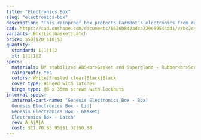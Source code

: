 ```yaml
---
title: "Electronics Box"
slug: "electronics-box"
description: "This rainproof box protects FarmBot's electronics from rain and debris. It features an easy-to-use tool-less double latch design for quickly opening and closing the box, a rubber gasket to keep moisture out, and a custom gland for all of FarmBot's cables to be passed through. The lid, latches, and box are made of UV stabilized materials."
cad: https://cad.onshape.com/documents/6626b842adca229e69544ad1/v/bc2c49ac1a57d66286459079/e/a4dedd4c12d45120e0b8a3c1
variants: Box|Lid|Gasket|Latch
price: $50|$20|$10|$3
quantity:
  standard: 1|1|1|2
  xl: 1|1|1|2
specs:
  materials: UV stabilized ABS<br>Gasket and Supergland - Rubber<br>Screws and Nuts - Stainless steel
  rainproof?: Yes
  colors: White|Frosted clear|Black|Black
  cover type: Hinged with latches
  hinge type: M3 x 35mm screws with locknuts
internal-specs:
  internal-part-name: "Genesis Electronics Box - Box|
  Genesis Electronics Box - Lid|
  Genesis Electronics Box - Gasket|
  Electronics Box - Latch"
  rev: A|A|A|A
  cost: $11.70|$5.95|$1.32|$0.88
---
```

